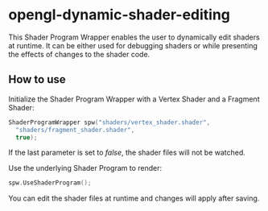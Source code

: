 # opengl-dynamic-shader-editing
This Shader Program Wrapper enables the user to dynamically edit shaders
at runtime. It can be either used for debugging shaders or while presenting 
the effects of changes to the shader code.

## How to use

Initialize the Shader Program Wrapper with a Vertex Shader and a Fragment Shader:
```c++
ShaderProgramWrapper spw("shaders/vertex_shader.shader", 
  "shaders/fragment_shader.shader", 
  true);
```

If the last parameter is set to _false_, the shader files will not be watched.

Use the underlying Shader Program to render:
```c++
spw.UseShaderProgram();
```

You can edit the shader files at runtime and 
changes will apply after saving.

